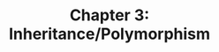 ---
title: "Chapter 3: Inheritance/Polymorphism"
categories:
- APCS
layout: guide
link: https://docs.google.com/document/d/10QQjBzeyWyuqfflDEnbotKk9a-PxDlJlx0b3gfyW6gU/
description: Inheritance, polymorphism, abstract classes, downcasting, interfaces.
---